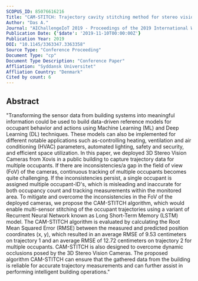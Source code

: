 ```yaml
---
SCOPUS_ID: 85076616216
Title: "CAM-STITCH: Trajectory cavity stitching method for stereo vision cameras in a public building"
Author: "Das A."
Journal: "AIChallengeIoT 2019 - Proceedings of the 2019 International Workshop on Challenges in Artificial Intelligence and Machine Learning for Internet of Things"
Publication Date: {'$date': '2019-11-10T00:00:00Z'}
Publication Year: 2019
DOI: "10.1145/3363347.3363358"
Source Type: "Conference Proceeding"
Document Type: "cp"
Document Type Description: "Conference Paper"
Affliation: "Syddansk Universitet"
Affliation Country: "Denmark"
Cited by count: 6
---
```


## Abstract
"Transforming the sensor data from building systems into meaningful information could be used to build data-driven reference models for occupant behavior and actions using Machine Learning (ML) and Deep Learning (DL) techniques. These models can also be implemented for different notable applications such as-controlling heating, ventilation and air conditioning (HVAC) parameters, automated lighting, safety and security, and efficient space utilization. In this paper, we deployed 3D Stereo Vision Cameras from Xovis in a public building to capture trajectory data for multiple occupants. If there are inconsistencies/a gap in the field of view (FoV) of the cameras, continuous tracking of multiple occupants becomes quite challenging. If the inconsistencies persist, a single occupant is assigned multiple occupant-ID's, which is misleading and inaccurate for both occupancy count and tracking measurements within the monitored area. To mitigate and overcome the inconsistencies in the FoV of the deployed cameras, we propose the CAM-STITCH algorithm, which would enable multi-sensor stitching of the occupant trajectories using a variant of Recurrent Neural Network known as Long Short-Term Memory (LSTM) model. The CAM-STITCH algorithm is evaluated by calculating the Root Mean Squared Error (RMSE) between the measured and predicted position coordinates (x, y), which resulted in an average RMSE of 9.53 centimeters on trajectory 1 and an average RMSE of 12.72 centimeters on trajectory 2 for multiple occupants. CAM-STITCH is also designed to overcome dynamic occlusions posed by the 3D Stereo Vision Cameras. The proposed algorithm CAM-STITCH can ensure that the gathered data from the building is reliable for accurate trajectory measurements and can further assist in performing intelligent building operations."
